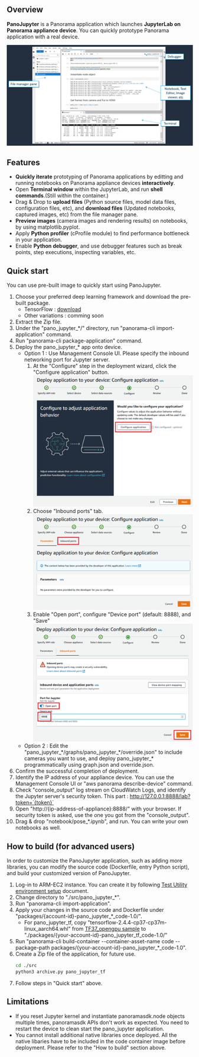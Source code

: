 ## Overview

**PanoJupyter** is a Panorama application which launches **JupyterLab on Panorama appliance device**. You can quickly prototype Panorama application with a real device.

![](images/screenshot.png)

## Features

* **Quickly iterate** prototyping of Panorama applications by editting and running notebooks on Panorama appliance devices **interactively**.
* Open **Terminal window** within the JupyterLab, and run **shell commands**.(Still within the container.)
* Drag & Drop to **upload files** (Python source files, model data files, configuration files, etc), and **download files** (Updated notebooks, captured images, etc) from the file manager pane.
* **Preview images** (camera images and rendering results) on notebooks, by using matplotlib.pyplot.
* Apply **Python profiler** (cProfile module) to find performance bottleneck in your application.
* Enable **Python debugger**, and use debugger features such as break points, step executions, inspecting variables, etc.


## Quick start

You can use pre-built image to quickly start using PanoJupyter.

1. Choose your preferred deep learning framework and download the pre-built package.
    * TensorFlow : [download](https://panorama-starter-kit.s3.amazonaws.com/public/v2/pano_jupyter/pano_jupyter_tf.zip)
    * Other variations : comming soon
1. Extract the Zip file.
1. Under the "pano_jupyter_\*/" directory, run "panorama-cli import-application" command.
1. Run "panorama-cli package-application" command.
1. Deploy the pano_jupyter_\* app onto device.
    * Option 1 : Use Management Console UI. Please specify the inbound networking port for Jupyter server.
        1. At the "Configure" step in the deployment wizard, click the "Configure application" button. ![](images/configure_inbound_port_1.png)
        1. Choose "Inbound ports" tab. ![](images/configure_inbound_port_2.png)
        1. Enable "Open port", configure "Device port" (default: 8888), and "Save" ![](images/configure_inbound_port_3.png)
    * Option 2 : Edit the "pano_jupyter_\*/graphs/pano_jupyter_\*/override.json" to include cameras you want to use, and deploy pano_jupyter_\* programmatically using graph.json and override.json.
1. Confirm the successful completion of deployment.
1. Identify the IP address of your appliance device. You can use the Management Console UI or "aws panorama describe-device" command.
1. Check "console_output" log stream on CloudWatch Logs, and identify the Jupyter server's security token. This part : http://127.0.0.1:8888/lab?token=`{token}`
1. Open "http://{ip-address-of-appliance}:8888/" with your browser. If security token is asked, use the one you got from the "console_output".
1. Drag & drop "notebook/pose_\*.ipynb", and run. You can write your own notebooks as well.


## How to build (for advanced users)

In order to customize the PanoJupyter application, such as adding more libraries, you can modify the source code (Dockerfile, entry Python script), and build your customized version of PanoJupyter.

1. Log-in to ARM-EC2 instance. You can create it by following [Test Utility environment setup](https://github.com/aws-samples/aws-panorama-samples/blob/pano_jupyter/docs/EnvironmentSetup.md) document.
1. Change directory to "./src/pano_jupyter_\*".
1. Run "panorama-cli import-application".
1. Apply your changes in the source code and Dockerfile under "packages/{account-id}-pano_jupyter_\*_code-1.0/".
    * For pano_jupyter_tf, copy "tensorflow-2.4.4-cp37-cp37m-linux_aarch64.whl" from [TF37_opengpu sample](https://github.com/aws-samples/aws-panorama-samples/tree/main/samples/TF37_opengpu) to "./packages/{your-account-id}-pano_jupyter_tf_code-1.0/"
1. Run "panorama-cli build-container --container-asset-name code --package-path packages/{your-account-id}-pano_jupyter_\*_code-1.0".
1. Create a Zip file of the application, for future use.
    ``` bash
    cd ./src
    python3 archive.py pano_jupyter_tf
    ```
1. Follow steps in "Quick start" above.


## Limitations

* If you reset Jupyter kernel and instantiate panoramasdk.node objects multiple times, panoramasdk APIs don't work as expected. You need to restart the device to clean start the pano_jupyter application.
* You cannot install additional native libraries once deployed. All the native libaries have to be included in the code container image before deployment. Please refer to the "How to build" section above.

